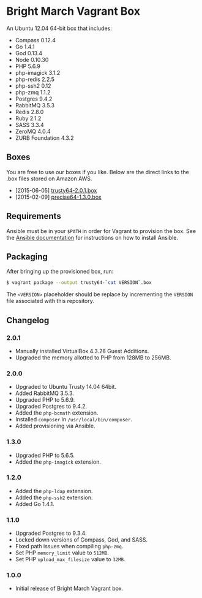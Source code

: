 # Bright March Vagrant Box
An Ubuntu 12.04 64-bit box that includes:

* Compass 0.12.4
* Go 1.4.1
* God 0.13.4
* Node 0.10.30
* PHP 5.6.9
* php-imagick 3.1.2
* php-redis 2.2.5
* php-ssh2 0.12
* php-zmq 1.1.2
* Postgres 9.4.2
* RabbitMQ 3.5.3
* Redis 2.8.0
* Ruby 2.1.2
* SASS 3.3.4
* ZeroMQ 4.0.4
* ZURB Foundation 4.3.2

## Boxes
You are free to use our boxes if you like. Below are the direct links to the .box files stored on Amazon AWS.

* [2015-06-05] [trusty64-2.0.1.box](https://s3.amazonaws.com/brightmarch.boxes/trusty64-2.0.1.box)
* [2015-02-09] [precise64-1.3.0.box](https://s3.amazonaws.com/brightmarch.boxes/precise64-1.3.0.box)

## Requirements
Ansible must be in your `$PATH` in order for Vagrant to provision the box. See the [Ansible documentation](http://docs.ansible.com/intro_installation.html) for instructions on how to install Ansible.

## Packaging
After bringing up the provisioned box, run:

```sh
$ vagrant package --output trusty64-`cat VERSION`.box
```

The `<VERSION>` placeholder should be replace by incrementing the `VERSION` file associated with this repository.

## Changelog

### 2.0.1
* Manually installed VirtualBox 4.3.28 Guest Additions.
* Upgraded the memory allotted to PHP from 128MB to 256MB.

### 2.0.0
* Upgraded to Ubuntu Trusty 14.04 64bit.
* Added RabbitMQ 3.5.3.
* Upgraded PHP to 5.6.9.
* Upgraded Postgres to 9.4.2.
* Added the `php-bcmath` extension.
* Installed `composer` in `/usr/local/bin/composer`.
* Added provisioning via Ansible.

### 1.3.0
* Upgraded PHP to 5.6.5.
* Added the `php-imagick` extension.

### 1.2.0
* Added the `php-ldap` extension.
* Added the `php-ssh2` extension.
* Added Go 1.4.1.

### 1.1.0
* Upgraded Postgres to 9.3.4.
* Locked down versions of Compass, God, and SASS.
* Fixed path issues when compiling `php-zmq`.
* Set PHP `memory_limit` value to `512MB`.
* Set PHP `upload_max_filesize` value to `32MB`.

### 1.0.0
* Initial release of Bright March Vagrant box.
